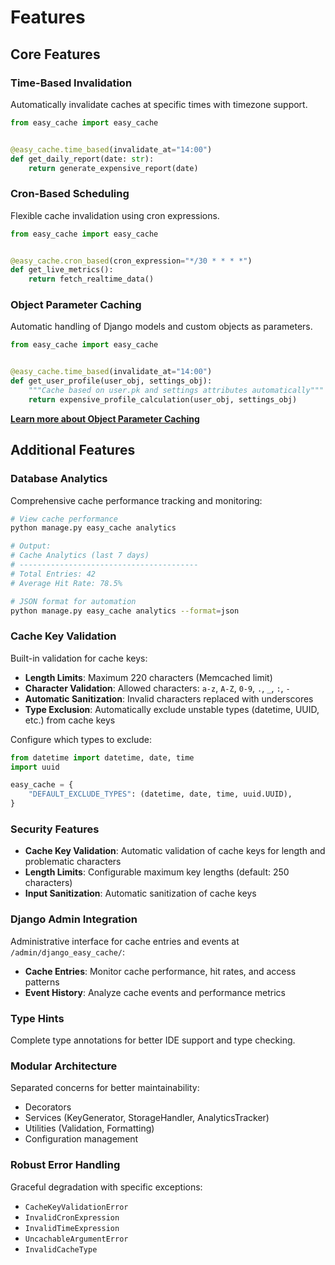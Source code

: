 # Features

## Core Features

### Time-Based Invalidation
Automatically invalidate caches at specific times with timezone support.

```python
from easy_cache import easy_cache


@easy_cache.time_based(invalidate_at="14:00")
def get_daily_report(date: str):
    return generate_expensive_report(date)
```

### Cron-Based Scheduling
Flexible cache invalidation using cron expressions.

```python
from easy_cache import easy_cache


@easy_cache.cron_based(cron_expression="*/30 * * * *")
def get_live_metrics():
    return fetch_realtime_data()
```

### Object Parameter Caching
Automatic handling of Django models and custom objects as parameters.

```python
from easy_cache import easy_cache


@easy_cache.time_based(invalidate_at="14:00")
def get_user_profile(user_obj, settings_obj):
    """Cache based on user.pk and settings attributes automatically"""
    return expensive_profile_calculation(user_obj, settings_obj)
```

**[Learn more about Object Parameter Caching](object-parameter-caching.md)**

## Additional Features

### Database Analytics

Comprehensive cache performance tracking and monitoring:

```bash
# View cache performance
python manage.py easy_cache analytics

# Output:
# Cache Analytics (last 7 days)
# ----------------------------------------
# Total Entries: 42
# Average Hit Rate: 78.5%

# JSON format for automation
python manage.py easy_cache analytics --format=json
```

### Cache Key Validation

Built-in validation for cache keys:

- **Length Limits**: Maximum 220 characters (Memcached limit)
- **Character Validation**: Allowed characters: `a-z`, `A-Z`, `0-9`, `.`, `_`, `:`, `-`
- **Automatic Sanitization**: Invalid characters replaced with underscores
- **Type Exclusion**: Automatically exclude unstable types (datetime, UUID, etc.) from cache keys

Configure which types to exclude:

```python
from datetime import datetime, date, time
import uuid

easy_cache = {
    "DEFAULT_EXCLUDE_TYPES": (datetime, date, time, uuid.UUID),
}
```

### Security Features

- **Cache Key Validation**: Automatic validation of cache keys for length and problematic characters
- **Length Limits**: Configurable maximum key lengths (default: 250 characters)
- **Input Sanitization**: Automatic sanitization of cache keys

### Django Admin Integration

Administrative interface for cache entries and events at `/admin/django_easy_cache/`:

- **Cache Entries**: Monitor cache performance, hit rates, and access patterns
- **Event History**: Analyze cache events and performance metrics

### Type Hints

Complete type annotations for better IDE support and type checking.

### Modular Architecture

Separated concerns for better maintainability:
- Decorators
- Services (KeyGenerator, StorageHandler, AnalyticsTracker)
- Utilities (Validation, Formatting)
- Configuration management

### Robust Error Handling

Graceful degradation with specific exceptions:
- `CacheKeyValidationError`
- `InvalidCronExpression`
- `InvalidTimeExpression`
- `UncachableArgumentError`
- `InvalidCacheType`
